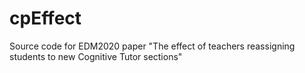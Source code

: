 # cpEffect
Source code for EDM2020 paper "The effect of teachers reassigning students to new Cognitive Tutor sections"
